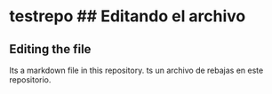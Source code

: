 # testrepo ## Editando el archivo
## Editing the file

Its a markdown file in this repository.
ts un archivo de rebajas en este repositorio.
